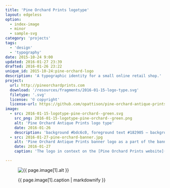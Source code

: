 ```yaml
---
title: 'Pine Orchard Prints logotype'
layout: edgeless
option:
  - index-image
  - minor
  - sample-svg
category: 'projects'
tags:
  - 'design'
  - 'typography'
date: 2015-10-24 9:00
updated: 2016-01-27 23:39
drafted: 2016-01-26 23:22
unique_id: 2015-10-24:pine-orchard-logo
description: 'A typographic identity for a small online retail shop.'
project:
  url: http://pineorchardprints.com
  download: '/resources/fragments/2016-01-15-logo-type.svg'
  filetype: '.svg'
  license: '© copyright'
  license-url: https://github.com/opattison/pine-orchard-antique-prints#credits
image:
  - src: 2016-01-15-logotype-pine-orchard--green.svg
    src_png: 2016-01-15-logotype-pine-orchard--green.png
    alt: 'Pine Orchard Antique Prints logo type'
    date: 2016-01-26
    description: 'background #bdc6c0, foreground text #182905 – background was generated for this context, since the original logo is typically superimposed on an image background.'
  - src: 2016-01-27-pine-orchard-banner.jpg
    alt: 'Pine Orchard Antique Prints banner logo as a part of the banner on the shop'
    date: 2016-01-27
    caption: 'The logo in context on the [Pine Orchard Prints website](http://pineorchardprints.com).'

---
```


<figure class="image--wide">
  <img src="{{ site.image_url }}/{{ page.image[1].src }}" alt="{{ page.image[1].alt }}" />
  <figcaption>
    <p>{{ page.image[1].caption | markdownify }}</p>
  </figcaption>
</figure>
